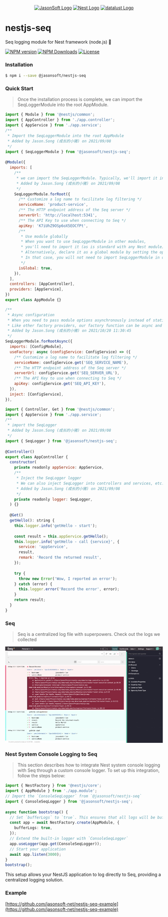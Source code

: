<p align="center">
  <a href="https://github.com/jasonsoft/" target="blank"><img src="https://avatars.githubusercontent.com/u/90173752?s=200&v=4" width="120" alt="JasonSoft Logo" /></a>
  <a href="http://nestjs.com/" target="blank"><img src="https://avatars.githubusercontent.com/u/28507035?s=200&v=4" width="120" alt="Nest Logo" /></a>
  <a href="https://datalust.co/" target="blank"><img src="https://datalust.co/img/seq-logo-dark.svg" height="120"  alt="datalust Logo" /></a>
</p>

# nestjs-seq

Seq logging module for Nest framework (node.js) 🐷

[![NPM version][npm-img]][npm-url]
[![NPM Downloads][downloads-image]][npm-url]
[![License][license-img]][license-url]

### Installation

```bash
$ npm i --save @jasonsoft/nestjs-seq
```

### Quick Start

> Once the installation process is complete, we can import the SeqLoggerModule into the root AppModule.

```js
import { Module } from '@nestjs/common';
import { AppController } from './app.controller';
import { AppService } from './app.service';
/**
 * Import the SeqLoggerModule into the root AppModule
 * Added by Jason.Song (成长的小猪) on 2021/09/08
 */
import { SeqLoggerModule } from '@jasonsoft/nestjs-seq';

@Module({
  imports: [
    /**
     * we can import the SeqLoggerModule. Typically, we'll import it into the root AppModule and control its behavior using the .forRoot() static method.
     * Added by Jason.Song (成长的小猪) on 2021/09/08
     */
    SeqLoggerModule.forRoot({
      /** Customize a log name to facilitate log filtering */
      serviceName: 'product-service',
      /** The HTTP endpoint address of the Seq server */
      serverUrl: 'http://localhost:5341',
      /** The API Key to use when connecting to Seq */
      apiKey: 'K7iUhZ9OSp6oX5EOCfPt',
      /**
       * Use module globally
       * When you want to use SeqLoggerModule in other modules,
       * you'll need to import it (as is standard with any Nest module).
       * Alternatively, declare it as a global module by setting the options object's isGlobal property to true, as shown below.
       * In that case, you will not need to import SeqLoggerModule in other modules once it's been loaded in the root module
       */
      isGlobal: true,
    }),
  ],
  controllers: [AppController],
  providers: [AppService],
})
export class AppModule {}
```

```js
/**
 * Async configuration
 * When you need to pass module options asynchronously instead of statically, use the forRootAsync() method.
 * Like other factory providers, our factory function can be async and can inject dependencies through inject.
 * Added by Jason.Song (成长的小猪) on 2021/10/20 11:30:45
 */
SeqLoggerModule.forRootAsync({
  imports: [ConfigModule],
  useFactory: async (configService: ConfigService) => ({
    /** Customize a log name to facilitate log filtering */
    serviceName: configService.get('SEQ_SERVICE_NAME'),
    /** The HTTP endpoint address of the Seq server */
    serverUrl: configService.get('SEQ_SERVER_URL'),
    /** The API Key to use when connecting to Seq */
    apiKey: configService.get('SEQ_API_KEY'),
  }),
  inject: [ConfigService],
}),
```

```js
import { Controller, Get } from '@nestjs/common';
import { AppService } from './app.service';
/**
 * import the SeqLogger
 * Added by Jason.Song (成长的小猪) on 2021/09/08
 */
import { SeqLogger } from '@jasonsoft/nestjs-seq';

@Controller()
export class AppController {
  constructor(
    private readonly appService: AppService,
    /**
     * Inject the SeqLogger logger
     * We can also inject SeqLogger into controllers and services, etc.
     * Added by Jason.Song (成长的小猪) on 2021/09/08
     */
    private readonly logger: SeqLogger,
  ) {}

  @Get()
  getHello(): string {
    this.logger.info('getHello - start');

    const result = this.appService.getHello();
    this.logger.info('getHello - call {service}', {
      service: 'appService',
      result,
      remark: 'Record the returned result',
    });

    try {
      throw new Error('Wow, I reported an error');
    } catch (error) {
      this.logger.error('Record the error', error);
    }
    return result;
  }
}

```

### Seq

> Seq is a centralized log file with superpowers. Check out the logs we collected

![log rendering](rendering.jpg)

### Nest System Console Logging to Seq

> This section describes how to integrate Nest system console logging with Seq through a custom console logger. To set up this integration, follow the steps below:

```typescript
import { NestFactory } from '@nestjs/core';
import { AppModule } from './app.module';
// Import the `ConsoleSeqLogger` from `@jasonsoft/nestjs-seq`
import { ConsoleSeqLogger } from '@jasonsoft/nestjs-seq';

async function bootstrap() {
  // Set `bufferLogs` to `true`. This ensures that all logs will be buffered until the custom logger (`ConsoleSeqLogger`) is attached.
  const app = await NestFactory.create(AppModule, {
    bufferLogs: true,
  });
  // Extend the built-in logger with `ConsoleSeqLogger`
  app.useLogger(app.get(ConsoleSeqLogger));
  // Start your application
  await app.listen(3000);
}
bootstrap();
```

This setup allows your NestJS application to log directly to Seq, providing a centralized logging solution.

### Example

[https://github.com/jasonsoft-net/nestjs-seq-example](https://github.com/jasonsoft-net/nestjs-seq-example)

[npm-img]: https://img.shields.io/npm/v/@jasonsoft/nestjs-seq.svg?style=flat-square
[npm-url]: https://npmjs.org/package/@jasonsoft/nestjs-seq
[license-img]: https://img.shields.io/badge/license-MIT-green.svg?style=flat-square
[license-url]: LICENSE
[downloads-image]: https://img.shields.io/npm/dt/@jasonsoft/nestjs-seq.svg?style=flat-square
[project-icon]: https://avatars.githubusercontent.com/u/22167571?v=4
